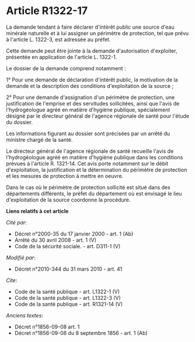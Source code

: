 # Article R1322-17

La demande tendant à faire déclarer d'intérêt public une source d'eau minérale naturelle et à lui assigner un périmètre de
protection, tel que prévu à l'article L. 1322-3, est adressée au préfet. 

Cette demande peut être jointe à la demande d'autorisation d'exploiter, présentée en application de l'article L. 1322-1. 

Le dossier de la demande comprend notamment : 

1° Pour une demande de déclaration d'intérêt public, la motivation de la demande et la description des conditions
d'exploitation de la source ; 

2° Pour une demande d'assignation d'un périmètre de protection, une justification de l'emprise et des servitudes sollicitées,
ainsi que l'avis de l'hydrogéologue agréé en matière d'hygiène publique, spécialement désigné par le directeur général de
l'agence régionale de santé pour l'étude du dossier. 

Les informations figurant au dossier sont précisées par un arrêté du ministre chargé de la santé. 

Le directeur général de l'agence régionale de santé recueille l'avis de l'hydrogéologue agréé en matière d'hygiène publique
dans les conditions prévues à l'article R. 1321-14. Cet avis porte notamment sur le débit d'exploitation, la justification et
la détermination du périmètre de protection et les mesures de protection à mettre en oeuvre. 

Dans le cas où le périmètre de protection sollicité est situé dans des départements différents, le préfet du département où
est envisagé le lieu d'exploitation de la source coordonne la procédure.

**Liens relatifs à cet article**

_Cité par_:

  - Décret n°2000-35 du 17 janvier 2000 - art. 1 (Ab)
  - Arrêté du 30 avril 2008 - art. 1 (V)
  - Code de la sécurité sociale. - art. D311-1 (V)

_Modifié par_:

  - Décret n°2010-344 du 31 mars 2010 - art. 41

_Cite_:

  - Code de la santé publique - art. L1322-1 (V)
  - Code de la santé publique - art. L1322-3 (V)
  - Code de la santé publique - art. R1321-14 (V)

_Anciens textes_:

  - Décret n°1856-09-08 art. 1
  - Décret n°1856-09-08 du 8 septembre 1856 - art. 1 (Ab)
